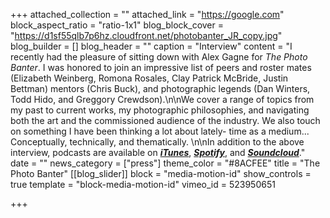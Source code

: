 +++
attached_collection = ""
attached_link = "https://google.com"
block_aspect_ratio = "ratio-1x1"
blog_block_cover = "https://d1sf55qlb7p6hz.cloudfront.net/photobanter_JR_copy.jpg"
blog_builder = []
blog_header = ""
caption = "Interview"
content = "I recently had the pleasure of sitting down with Alex Gagne for _The Photo Banter_. I was honored to join an impressive list of peers and roster mates (Elizabeth Weinberg, Romona Rosales, Clay Patrick McBride, Justin Bettman) mentors (Chris Buck), and photographic legends (Dan Winters, Todd Hido, and Greggory Crewdson).\n\nWe cover a range of topics from my past to current works, my photographic philosophies, and navigating both the art and the commissioned audience of the industry. We also touch on something I have been thinking a lot about lately- time as a medium... Conceptually, technically, and thematically. ⁠⁠\n\nIn addition to the above interview, podcasts are available on [**_iTunes_**](applewebdata://070D4C19-2D6C-4F8F-A814-0265BF576DEB/I%20recently%20had%20the%20pleasure%20of%20sitting%20down%20with%20Alex%20Gagne%20for%20The%20Photo%20Banter.%20I%20was%20honored%20to%20join%20an%20impressive%20list%20of%20peers%20and%20roster%20mates%20(Elizabeth%20Weinberg,%20Romona%20Rosales,%20Clay%20Patrick%20McBride,%20Justin%20Bettman)%20mentors%20(Chris%20Buck),%20and%20photographic%20legends%20(Dan%20Winters,%20Todd%20Hido,%20and%20Greggory%20Crewdson).%20%20%20We%20cover%20a%20range%20of%20topics%20from%20my%20past%20to%20current%20works,%20my%20photographic%20philosophies,%20and%20navigating%20both%20the%20art%20and%20the%20commissioned%20audience%20of%20the%20industry.%20We%20also%20touch%20on%20something%20I%20have%20been%20thinking%20a%20lot%20about%20lately-%20time%20as%20a%20medium...%20Conceptually,%20technically,%20and%20thematically.%20%E2%81%A0%E2%81%A0%20%20In%20addition%20to%20the%20above%20interview,%20podcasts%20are%20available%20on%20iTunes,%20Spotify,%20and%20Soundcloud.), [**_Spotify_**](https://open.spotify.com/show/7tGIEpY38SC7kHTzIODESh?si=yN1KAbB5R2OUrIsgthaQkg), and [**_Soundcloud_**](https://soundcloud.com/thephotobanter/jesse-rieser)."
date = ""
news_category = ["press"]
theme_color = "#8ACFEE"
title = "The Photo Banter"
[[blog_slider]]
block = "media-motion-id"
show_controls = true
template = "block-media-motion-id"
vimeo_id = 523950651

+++
